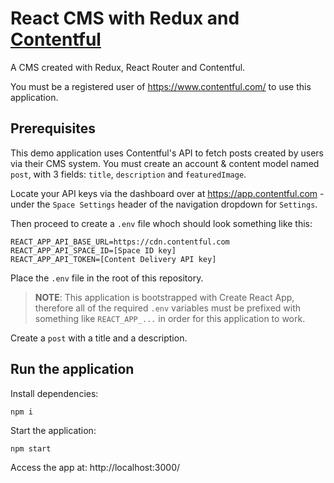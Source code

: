 # React CMS with Redux and [Contentful](https://www.contentful.com/)

A CMS created with Redux, React Router and Contentful. 

You must be a registered user of https://www.contentful.com/ to use this application.

## Prerequisites

This demo application uses Contentful's API to fetch posts created by users via their CMS system.
You must create an account & content model named `post`, with 3 fields: `title`, `description` and `featuredImage`.

Locate your API keys via the dashboard over at https://app.contentful.com - under the `Space Settings` header of the navigation dropdown for `Settings`.

Then proceed to create a `.env` file whoch should look something like this:

```
REACT_APP_API_BASE_URL=https://cdn.contentful.com
REACT_APP_API_SPACE_ID=[Space ID key]
REACT_APP_API_TOKEN=[Content Delivery API key]
```

Place the `.env` file in the root of this repository.  

> **NOTE**: This application is bootstrapped with Create React App, therefore all of the required `.env` variables must be prefixed with something like `REACT_APP_...` in order for this application to work. 

Create a `post` with a title and a description.


## Run the application

Install dependencies:

    npm i

Start the application: 

    npm start

Access the app at:
http://localhost:3000/